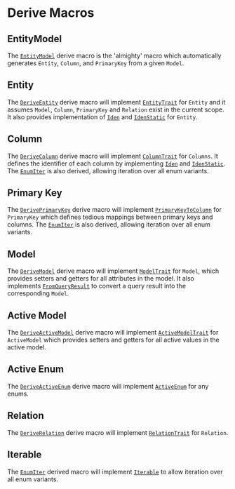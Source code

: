 # Derive Macros

## EntityModel

The [`EntityModel`](#) derive macro is the 'almighty' macro which automatically generates `Entity`, `Column`, and `PrimaryKey` from a given `Model`.

## Entity

The [`DeriveEntity`](#) derive macro will implement [`EntityTrait`](#) for `Entity` and it assumes `Model`, `Column`, `PrimaryKey` and `Relation` exist in the current scope. It also provides implementation of [`Iden`](#) and [`IdenStatic`](#) for `Entity`.

## Column

The [`DeriveColumn`](#) derive macro will implement [`ColumnTrait`](#) for `Columns`. It defines the identifier of each column by implementing [`Iden`](#) and [`IdenStatic`](#). The [`EnumIter`](#) is also derived, allowing iteration over all enum variants.

## Primary Key

The [`DerivePrimaryKey`](#) derive macro will implement [`PrimaryKeyToColumn`](#) for `PrimaryKey` which defines tedious mappings between primary keys and columns. The [`EnumIter`](#) is also derived, allowing iteration over all enum variants.

## Model

The [`DeriveModel`](#) derive macro will implement [`ModelTrait`](#) for `Model`, which provides setters and getters for all attributes in the model. It also implements [`FromQueryResult`](#) to convert a query result into the corresponding `Model`.

## Active Model

The [`DeriveActiveModel`](#) derive macro will implement [`ActiveModelTrait`](#) for `ActiveModel` which provides setters and getters for all active values in the active model.

## Active Enum

The [`DeriveActiveEnum`](#) derive macro will implement [`ActiveEnum`](#) for any enums.

## Relation

The [`DeriveRelation`](#) derive macro will implement [`RelationTrait`](#) for `Relation`.

## Iterable

The [`EnumIter`](#) derived macro will implement [`Iterable`](#) to allow iteration over all enum variants.